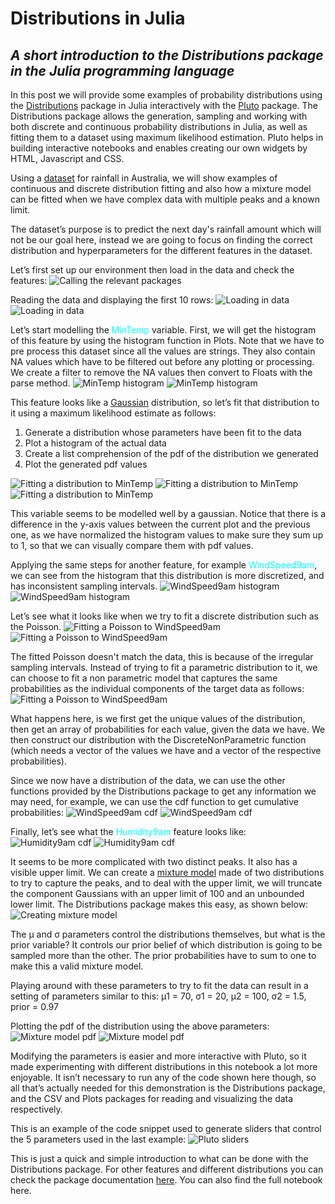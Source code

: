 # Distributions in Julia
## *A short introduction to the Distributions package in the Julia programming language*

In this post we will provide some examples of probability distributions using the [Distributions](https://github.com/JuliaStats/Distributions.jl) package in Julia interactively with the [Pluto](https://github.com/fonsp/Pluto.jl) package. The Distributions package allows the generation, sampling and working with both discrete and continuous probability distributions in Julia, as well as fitting them to a dataset using maximum likelihood estimation. Pluto helps in building interactive notebooks and enables creating our own widgets by HTML, Javascript and CSS.

Using a [dataset](https://www.kaggle.com/jsphyg/weather-dataset-rattle-package) for rainfall in Australia, we will show examples of continuous and discrete distribution fitting and also how a mixture model can be fitted when we have complex data with multiple peaks and a known limit.

The dataset’s purpose is to predict the next day's rainfall amount which will not be our goal here, instead we are going to focus on finding the correct distribution and hyperparameters for the different features in the dataset. 

Let’s first set up our environment then load in the data and check the features:
![Calling the relevant packages](./images/image4.png)

Reading the data and displaying the first 10 rows:
![Loading in data](./images/image9_1.png)
![Loading in data](./images/image9_2.png)

Let’s start modelling the <span style = "color:cyan">MinTemp</span> variable. First, we will get the histogram of this feature by using the histogram function in Plots. Note that we have to pre process this dataset since all the values are strings. They also contain NA values which have to be filtered out before any plotting or processing. We create a filter to remove the NA values then convert to Floats with the parse method.
![MinTemp histogram](./images/image8_1.png)
![MinTemp histogram](./images/image8_2.png)

This feature looks like a [Gaussian](https://en.wikipedia.org/wiki/Normal_distribution) distribution, so let’s fit that distribution to it using a maximum likelihood estimate as follows:
1. Generate a distribution whose parameters have been fit to the data
2. Plot a histogram of the actual data
3. Create a list comprehension of the pdf of the distribution we generated
4. Plot the generated pdf values
 
![Fitting a distribution to MinTemp](./images/image3_1.png)
![Fitting a distribution to MinTemp](./images/image3_2.png)
![Fitting a distribution to MinTemp](./images/image3_3.png)

This variable seems to be modelled well by a gaussian. Notice that there is a difference in the y-axis values between the current plot and the previous one, as we have normalized the histogram values to make sure they sum up to 1, so that we can visually compare them with pdf values.

Applying the same steps for another feature, for example <span style = "color:cyan">WindSpeed9am</span>, we can see from the histogram that this distribution is more discretized, and has inconsistent sampling intervals.
![WindSpeed9am histogram](./images/image11_1.png)
![WindSpeed9am histogram](./images/image11_2.png)

Let’s see what it looks like when we try to fit a discrete distribution such as the Poisson.
![Fitting a Poisson to WindSpeed9am](./images/image7_1.png)
![Fitting a Poisson to WindSpeed9am](./images/image7_2.png)

The fitted Poisson doesn't match the data, this is because of the irregular sampling intervals. Instead of trying to fit a parametric distribution to it, we can choose to fit a non parametric model that captures the same probabilities as the individual components of the target data as follows:
![Fitting a Poisson to WindSpeed9am](./images/image1_cropped.png)

What happens here, is we first get the unique values of the distribution, then get an array of probabilities for each value, given the data we have. We then construct our distribution with the DiscreteNonParametric function (which needs a vector of the values we have and a vector of the respective probabilities). 

Since we now have a distribution of the data, we can use the other functions provided by the Distributions package to get any information we may need, for example, we can use the cdf function to get cumulative probabilities:
![WindSpeed9am cdf](./images/image2_1.png)
![WindSpeed9am cdf](./images/image2_2.png)

Finally, let’s see what the <span style = "color:cyan">Humidity9am</span> feature looks like:
![Humidity9am cdf](./images/image5_1.png)
![Humidity9am cdf](./images/image5_2.png)

It seems to be more complicated with two distinct peaks. It also has a visible upper limit. We can create a [mixture model](https://en.wikipedia.org/wiki/Mixture_model) made of two distributions to try to capture the peaks, and to deal with the upper limit, we will truncate the component Gaussians with an upper limit of 100 and an unbounded lower limit. The Distributions package makes this easy, as shown below:
![Creating mixture model](./images/image10_cropped.png)

The μ and σ parameters control the distributions themselves, but what is the prior variable?
It controls our prior belief of which distribution is going to be sampled more than the other. The prior probabilities have to sum to one to make this a valid mixture model.

Playing around with these parameters to try to fit the data can result in a setting of parameters similar to this:
μ1 = 70, σ1 = 20, μ2 = 100, σ2 = 1.5, prior = 0.97

Plotting the pdf of the distribution using the above parameters:
![Mixture model pdf](./images/image6_1.png)
![Mixture model pdf](./images/image6_2.png)

Modifying the parameters is easier and more interactive with Pluto, so it made experimenting with different distributions in this notebook a lot more enjoyable. It isn’t necessary to run any of the code shown here though, so all that’s actually needed for this demonstration is the Distributions package, and the CSV and Plots packages for reading and visualizing the data respectively.

This is an example of the code snippet used to generate sliders that control the 5 parameters used in the last example:
![Pluto sliders](./images/image12.png)

This is just a quick and simple introduction to what can be done with the Distributions package. For other features and different distributions you can check the package documentation [here](https://juliastats.org/Distributions.jl/stable/). You can also find the full notebook here.


